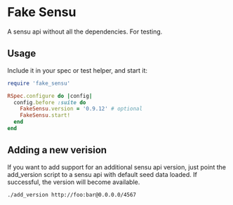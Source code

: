 # Fake Sensu
A sensu api without all the dependencies. For testing. 

## Usage
Include it in your spec or test helper, and start it:

```ruby
require 'fake_sensu'

RSpec.configure do |config|
  config.before :suite do
    FakeSensu.version = '0.9.12' # optional
    FakeSensu.start!
  end
end
```

## Adding a new verision
If you want to add support for an additional sensu api version, just point the add_version script to a sensu api with default seed data loaded. If successful, the version will become available.

```bash
./add_version http://foo:bar@0.0.0.0/4567
```
